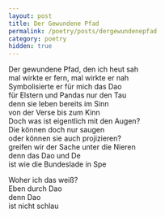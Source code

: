 ```yaml
---
layout: post
title: Der Gewundene Pfad
permalink: /poetry/posts/dergewundenepfad
category: poetry
hidden: true
---
```

Der gewundene Pfad, den ich heut sah  
mal wirkte er fern, mal wirkte er nah  
Symbolisierte er für mich das Dao  
für Elstern und Pandas nur den Tau  
denn sie leben bereits im Sinn  
von der Verse bis zum Kinn  
Doch was ist eigentlich mit den Augen?  
Die können doch nur saugen  
oder können sie auch projizieren?  
greifen wir der Sache unter die Nieren  
denn das Dao und De  
ist wie die Bundeslade in Spe  

Woher ich das weiß?  
Eben durch Dao  
denn Dao  
ist nicht schlau